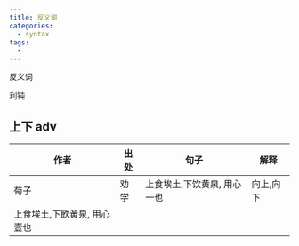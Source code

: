```yaml
---
title: 反义词
categories:
  - syntax
tags:
  -
---
```

反义词
<!-- more -->

利钝

## 上下 adv

作者|出处|句子|解释
---|---|---|---
荀子|劝学|上食埃土,下饮黄泉, 用心一也|向上,向下
 |上食埃土,下飲黃泉, 用心壹也|
